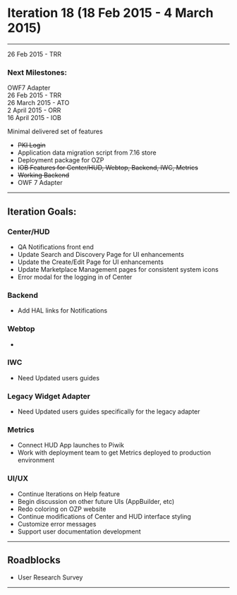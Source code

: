 # Iteration 18 (18 Feb 2015 - 4 March 2015)

*** 
26 Feb 2015 - TRR

### Next Milestones:
OWF7 Adapter
<br>26 Feb 2015 - TRR
<br>26 March 2015 - ATO
<br>2 April 2015 - ORR
<br>16 April 2015 - IOB

Minimal delivered set of features
* ~~PKI Login~~
* Application data migration script from 7.16 store
* Deployment package for OZP
* ~~IOB Features for Center/HUD, Webtop, Backend, IWC, Metrics~~
* ~~Working Backend~~
* OWF 7 Adapter


***

## Iteration Goals:
### Center/HUD
* QA Notifications front end
* Update Search and Discovery Page for UI enhancements
* Update the Create/Edit Page for UI enhancements
* Update Marketplace Management pages for consistent system icons
* Error modal for the logging in of Center

### Backend
* Add HAL links for Notifications

### Webtop
* 

### IWC
* Need Updated users guides

### Legacy Widget Adapter
* Need Updated users guides specifically for the legacy adapter


### Metrics
* Connect HUD App launches to Piwik
* Work with deployment team to get Metrics deployed to production environment

### UI/UX
* Continue Iterations on Help feature
* Begin discussion on other future UIs (AppBuilder, etc)
* Redo coloring on OZP website
* Continue modifications of Center and HUD interface styling
* Customize error messages
* Support user documentation development
***

## Roadblocks
* User Research Survey

***